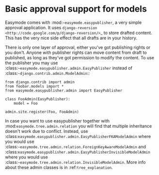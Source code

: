 Basic approval support for models
=================================

Easymode comes with :mod:`~easymode.easypublisher`, a very simple approval 
application. It uses
`django-reversion <http://code.google.com/p/django-reversion/>`_ to store drafted
content. This has the very nice side effect that all drafts are in your history.

There is only one layer of approval, either you've got publishing rights or you
don't. Anyone with publisher rights can move content from draft to published, 
as long as they've got permission to modify the content. To use the publisher you
may use :class:`~easymode.easypublisher.admin.EasyPublisher` instead of 
:class:`~django.contrib.admin.ModelAdmin`::

    from django.contrib import admin
    from foobar.models import *
    from easymode.easypublisher.admin import EasyPublisher
    
    class FooAdmin(EasyPublisher):
        model = Foo
    
    admin.site.register(Foo, FooAdmin)

In case you want to use easypublisher together with :mod:`easymode.tree.admin.relation`
you will find that multiple inheritance doesn't work due to conflict. Instead,
use :class:`easymode.easypublisher.admin.EasyPublisherFKAModelAdmin` where you would
use :class:`~easymode.tree.admin.relation.ForeignKeyAwareModelAdmin` and 
:class:`easymode.easypublisher.admin.EasyPublisherInvisibleModelAdmin` where you would
use :class:`~easymode.tree.admin.relation.InvisibleModelAdmin`. More info about these
admin classes is in :ref:`tree_explanation`.